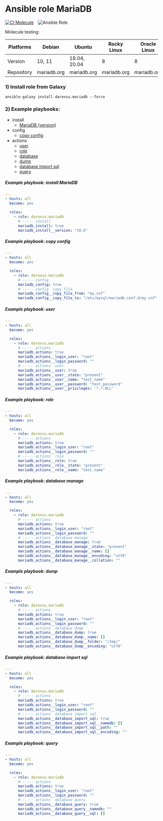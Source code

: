 # Ansible role MariaDB

[![CI Molecule](https://github.com/darexsu/ansible-role-mariadb/actions/workflows/ci.yml/badge.svg)](https://github.com/darexsu/ansible-role-mariadb/actions/workflows/ci.yml)&emsp;![Ansible Role](https://img.shields.io/ansible/role/d/57634?color=blue&label=downloads)

Molecule testing:

| Platforms |    Debian     |    Ubuntu     |    Rocky Linux |  Oracle Linux |
| --------- | ------------- | ------------- | ------------- | ------------ |
|  Version  |   10, 11      | 18.04, 20.04  |      8      |      8       |
| Repository|  mariadb.org    | mariadb.org    |  mariadb.org    |  mariadb.org   |

### 1) Install role from Galaxy
```
ansible-galaxy install darexsu.mariadb --force
```

### 2) Example playbooks: 
  
  - install
    - [MariaDB {version}](#example-playbook-install-mariadb)
  - config
    - [copy config](#example-playbook-copy-config)
  - actions
    - [user](#example-playbook-user)
    - [role](#example-playbook-role)
    - [database](#example-playbook-database-manage)
    - [dump](#example-playbook-dump)
    - [database import sql](#example-playbook-database-import-sql)
    - [query](#example-playbook-query)

##### Example playbook: install MariaDB
```yaml
---
- hosts: all
  become: yes

  roles:
    - role: darexsu.mariadb
      # ----- install
      mariadb_install: true
      mariadb_install__version: "10.6"

```

##### Example playbook: copy config
```yaml
---
- hosts: all
  become: yes

  roles:
    - role: darexsu.mariadb
      # ----- config
      mariadb_config: true
      # ----- config  copy file
      mariadb_config__copy_file_from: "my.cnf"
      mariadb_config__copy_file_to: "/etc/mysql/mariadb.conf.d/my.cnf"

```
##### Example playbook: user
```yaml
---
- hosts: all
  become: yes

  roles:
    - role: darexsu.mariadb
      # ----- actions
      mariadb_actions: true
      mariadb_actions__login_user: "root"
      mariadb_actions__login_password: ""
      # ----- actions  user
      mariadb_actions__user: true
      mariadb_actions__user__state: "present"
      mariadb_actions__user__name: "test_name"
      mariadb_actions__user__password: "test_password"
      mariadb_actions__user__privileges: '*.*:ALL'
```
##### Example playbook: role
```yaml
---
- hosts: all
  become: yes

  roles:
    - role: darexsu.mariadb
      # ----- actions
      mariadb_actions: true
      mariadb_actions__login_user: "root"
      mariadb_actions__login_password: ""
      # ----- actions  role
      mariadb_actions__role: true
      mariadb_actions__role__state: "present"
      mariadb_actions__role__name: "test_name"
```
##### Example playbook: database manage
```yaml
---
- hosts: all
  become: yes

  roles:
    - role: darexsu.mariadb
      # ----- actions
      mariadb_actions: true
      mariadb_actions__login_user: "root"
      mariadb_actions__login_password: ""
      # ----- actions  database manage
      mariadb_actions__database_manage: true
      mariadb_actions__database_manage__state: "present"
      mariadb_actions__database_manage__name: []
      mariadb_actions__database_manage__encoding: "utf8"
      mariadb_actions__database_manage__collation: ""
```
##### Example playbook: dump
```yaml
---
- hosts: all
  become: yes

  roles:
    - role: darexsu.mariadb
      # ----- actions
      mariadb_actions: true
      mariadb_actions__login_user: "root"
      mariadb_actions__login_password: ""
      # ----- actions  database dump
      mariadb_actions__database_dump: true
      mariadb_actions__database_dump__name: []
      mariadb_actions__database_dump__folder: "/tmp/"
      mariadb_actions__database_dump__encoding: "utf8"
```
##### Example playbook: database import sql
```yaml
---
- hosts: all
  become: yes

  roles:
    - role: darexsu.mariadb
      # ----- actions
      mariadb_actions: true
      mariadb_actions__login_user: "root"
      mariadb_actions__login_password: ""
      # ----- actions  database import sql
      mariadb_actions__database_import_sql: true
      mariadb_actions__database_import_sql__namedb: []
      mariadb_actions__database_import_sql__path: ""
      mariadb_actions__database_import_sql__encoding: ""
```

##### Example playbook: query
```yaml
---
- hosts: all
  become: yes

  roles:
    - role: darexsu.mariadb
      # ----- actions
      mariadb_actions: true
      mariadb_actions__login_user: "root"
      mariadb_actions__login_password: ""
      # ----- actions  database query
      mariadb_actions__database_query: true
      mariadb_actions__database_query__namedb: ""
      mariadb_actions__database_query__sql: []
```